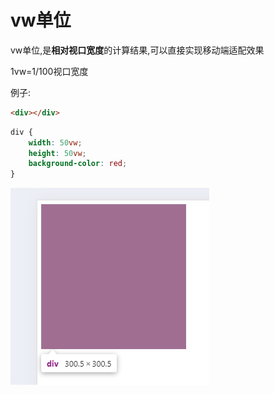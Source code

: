 # vw单位

vw单位,是**相对视口宽度**的计算结果,可以直接实现移动端适配效果

1vw=1/100视口宽度

例子:

```html
<div></div>
```

```css
div {
    width: 50vw;
    height: 50vw;
    background-color: red;
}
```

![d209d32a4d78c15f1ea52c2ef3603d10c718e143](Assets/d209d32a4d78c15f1ea52c2ef3603d10c718e143.png)
